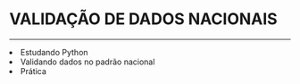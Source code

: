 <h1>VALIDAÇÃO DE DADOS NACIONAIS</h1>
<hr>
<li>Estudando Python</li>
<li>Validando dados no padrão nacional</li>
<li>Prática</li>
